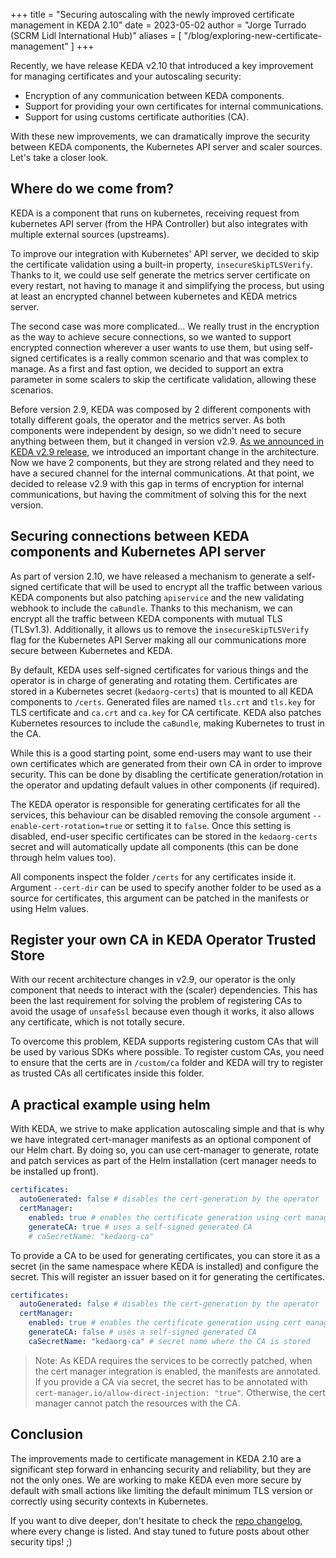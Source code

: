 +++
title = "Securing autoscaling with the newly improved certificate management in KEDA 2.10"
date = 2023-05-02
author = "Jorge Turrado (SCRM Lidl International Hub)"
aliases = [
"/blog/exploring-new-certificate-management"
]
+++

Recently, we have release KEDA v2.10 that introduced a key improvement for managing certificates and your autoscaling security: 

- Encryption of any communication between KEDA components.
- Support for providing your own certificates for internal communications.
- Support for using customs certificate authorities (CA).

With these new improvements, we can dramatically improve the security between KEDA components, the Kubernetes API server and scaler sources. Let's take a closer look.

## Where do we come from?

KEDA is a component that runs on kubernetes, receiving request from kubernetes API server (from the HPA Controller) but also integrates with multiple external sources (upstreams). 

To improve our integration with Kubernetes' API server, we decided to skip the certificate validation using a built-in property, `insecureSkipTLSVerify`. Thanks to it, we could use self generate the metrics server certificate on every restart, not having to manage it and simplifying the process, but using at least an encrypted channel between kubernetes and KEDA metrics server.

The second case was more complicated... We really trust in the encryption as the way to achieve secure connections, so we wanted to support encrypted connection wherever a user wants to use them, but using self-signed certificates is a really common scenario and that was complex to manage. As a first and fast option, we decided to support an extra parameter in some scalers to skip the certificate validation, allowing these scenarios.

Before version 2.9, KEDA was composed by 2 different components with totally different goals, the operator and the metrics server. As both components were independent by design, so we didn't need to secure anything between them, but it changed in version v2.9. [As we announced in KEDA v2.9 release](/blog/releases/2.9.0), we introduced an important change in the architecture. Now we have 2 components, but they are strong related and they need to have a secured channel for the internal communications. At that point, we decided to release v2.9 with this gap in terms of encryption for internal communications, but having the commitment of solving this for the next version.

## Securing connections between KEDA components and Kubernetes API server

As part of version 2.10, we have released a mechanism to generate a self-signed certificate that will be used to encrypt all the traffic between various KEDA components but also patching `apiservice` and the new validating webhook to include the `caBundle`. Thanks to this mechanism, we can encrypt all the traffic between KEDA components with mutual TLS (TLSv1.3). Additionally, it allows us to remove the `insecureSkipTLSVerify` flag for the Kubernetes API Server making all our communications more secure between Kubernetes and KEDA.

By default, KEDA uses self-signed certificates for various things and the operator is in charge of generating and rotating them. Certificates are stored in a Kubernetes secret (`kedaorg-certs`) that is mounted to all KEDA components to `/certs`. Generated files are named `tls.crt` and `tls.key` for TLS certificate and `ca.crt` and `ca.key` for CA certificate. KEDA also patches Kubernetes resources to include the `caBundle`, making Kubernetes to trust in the CA.

While this is a good starting point, some end-users may want to use their own certificates which are generated from their own CA in order to improve security. This can be done by disabling the certificate generation/rotation in the operator and updating default values in other components (if required). 

The KEDA operator is responsible for generating certificates for all the services, this behaviour can be disabled removing the console argument `--enable-cert-rotation=true` or setting it to `false`. Once this setting is disabled, end-user specific certificates can be stored in the `kedaorg-certs` secret and will automatically update all components (this can be done through helm values too).

All components inspect the folder `/certs` for any certificates inside it. Argument `--cert-dir` can be used to specify another folder to be used as a source for certificates, this argument can be patched in the manifests or using Helm values.

## Register your own CA in KEDA Operator Trusted Store

With our recent architecture changes in v2.9, our operator is the only component that needs to interact with the (scaler) dependencies. This has been the last requirement for solving the problem of registering CAs to avoid the usage of `unsafeSsl` because even though it works, it also allows any certificate, which is not totally secure.

To overcome this problem, KEDA supports registering custom CAs that will be used by various SDKs where possible. To register custom CAs, you need to ensure that the certs are in `/custom/ca` folder and KEDA will try to register as trusted CAs all certificates inside this folder.

## A practical example using helm

With KEDA, we strive to make application autoscaling simple and that is why we have integrated cert-manager manifests as an optional component of our Helm chart. By doing so, you can use cert-manager to generate, rotate and patch services as part of the Helm installation (cert manager needs to be installed up front).

```yaml
certificates:
  autoGenerated: false # disables the cert-generation by the operator
  certManager:
    enabled: true # enables the certificate generation using cert manager
    generateCA: true # uses a self-signed generated CA
    # caSecretName: "kedaorg-ca"
```

To provide a CA to be used for generating certificates, you can store it as a secret (in the same namespace where KEDA is installed) and configure the secret. This will register an issuer based on it for generating the certificates.

```yaml
certificates:
  autoGenerated: false # disables the cert-generation by the operator
  certManager:
    enabled: true # enables the certificate generation using cert manager
    generateCA: false # uses a self-signed generated CA
    caSecretName: "kedaorg-ca" # secret name where the CA is stored
```

> Note: As KEDA requires the services to be correctly patched, when the cert manager integration is enabled, the manifests are annotated. If you provide a CA via secret, the secret has to be annotated with `cert-manager.io/allow-direct-injection: "true"`. Otherwise, the cert manager cannot patch the resources with the CA.

## Conclusion

The improvements made to certificate management in KEDA 2.10 are a significant step forward in enhancing security and reliability, but they are not the only ones. We are working to make KEDA even more secure by default with small actions like limiting the default minimum TLS version or correctly using security contexts in Kubernetes.

If you want to dive deeper, don't hesitate to check the [repo changelog](https://github.com/kedacore/keda/blob/main/CHANGELOG.md), where every change is listed. And stay tuned to future posts about other security tips! ;)